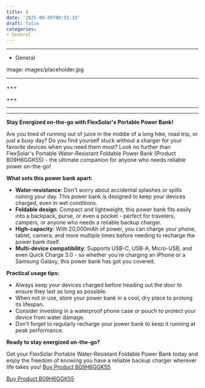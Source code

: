 ```yaml
---
title: A
date: '2025-09-09T00:55:32'
draft: false
categories:
- General
---
```


---

- General

image: images/placeholder.jpg

---

+++






+++





---



---
**Stay Energized on-the-go with FlexSolar's Portable Power Bank!**

Are you tired of running out of juice in the middle of a long hike, road trip, or just a busy day? Do you find yourself stuck without a charger for your favorite devices when you need them most? Look no further than FlexSolar's Portable Water-Resistant Foldable Power Bank (Product B09H6GGK55) - the ultimate companion for anyone who needs reliable power on-the-go!

**What sets this power bank apart:**

* **Water-resistance**: Don't worry about accidental splashes or spills ruining your day. This power bank is designed to keep your devices charged, even in wet conditions.
* **Foldable design**: Compact and lightweight, this power bank fits easily into a backpack, purse, or even a pocket - perfect for travelers, campers, or anyone who needs a reliable backup charger.
* **High-capacity**: With 20,000mAh of power, you can charge your phone, tablet, camera, and more multiple times before needing to recharge the power bank itself.
* **Multi-device compatibility**: Supports USB-C, USB-A, Micro-USB, and even Quick Charge 3.0 - so whether you're charging an iPhone or a Samsung Galaxy, this power bank has got you covered.

**Practical usage tips:**

* Always keep your devices charged before heading out the door to ensure they last as long as possible.
* When not in use, store your power bank in a cool, dry place to prolong its lifespan.
* Consider investing in a waterproof phone case or pouch to protect your device from water damage.
* Don't forget to regularly recharge your power bank to keep it running at peak performance.

**Ready to stay energized on-the-go?**

Get your FlexSolar Portable Water-Resistant Foldable Power Bank today and enjoy the freedom of knowing you have a reliable backup charger wherever life takes you! [Buy Product B09H6GGK55](https://www.amazon.com/FlexSolar-Portable-Waterproof-Foldable-Compatible/dp/B09H6GGK55/)

[Buy Product B09H6GGK55](https://www.amazon.com/FlexSolar-Portable-Waterproof-Foldable-Compatible/dp/B09H6GGK55/)